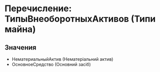 ﻿# Перечисление: ТипыВнеоборотныхАктивов (Типи майна)

## Значения

- НематериальныйАктив (Нематеріальний актив)
- ОсновноеСредство (Основний засіб)

